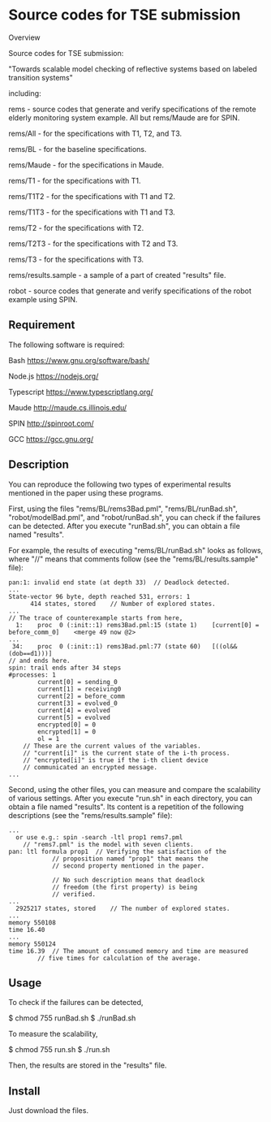 Source codes for TSE submission
====

Overview

Source codes for TSE submission:

"Towards scalable model checking of reflective systems based on
labeled transition systems"

including:

rems - source codes that generate and verify specifications of the
remote elderly monitoring system example. All but rems/Maude are for
SPIN.

rems/All - for the specifications with T1, T2, and T3.

rems/BL - for the baseline specifications.

rems/Maude - for the specifications in Maude.

rems/T1 - for the specifications with T1.

rems/T1T2 - for the specifications with T1 and T2.

rems/T1T3 - for the specifications with T1 and T3.

rems/T2 - for the specifications with T2.

rems/T2T3 - for the specifications with T2 and T3.

rems/T3 - for the specifications with T3.

rems/results.sample - a sample of a part of created "results" file.

robot - source codes that generate and verify specifications of the
robot example using SPIN.

## Requirement

The following software is required:

Bash		https://www.gnu.org/software/bash/

Node.js		https://nodejs.org/

Typescript	https://www.typescriptlang.org/

Maude		http://maude.cs.illinois.edu/

SPIN		http://spinroot.com/

GCC			https://gcc.gnu.org/

## Description

You can reproduce the following two types of experimental results
mentioned in the paper using these programs.

First, using the files "rems/BL/rems3Bad.pml", "rems/BL/runBad.sh",
"robot/modelBad.pml", and "robot/runBad.sh", you can check if the
failures can be detected. After you execute "runBad.sh", you can
obtain a file named "results".

For example, the results of executing "rems/BL/runBad.sh" looks as
follows, where "//" means that comments follow (see the
"rems/BL/results.sample" file):

```
pan:1: invalid end state (at depth 33)	// Deadlock detected.
...
State-vector 96 byte, depth reached 531, errors: 1
      414 states, stored	// Number of explored states.
...
// The trace of counterexample starts from here,
  1:	proc  0 (:init::1) rems3Bad.pml:15 (state 1)	[current[0] = before_comm_0]	<merge 49 now @2>
...
 34:	proc  0 (:init::1) rems3Bad.pml:77 (state 60)	[((ol&&(dob==d1)))]
// and ends here.
spin: trail ends after 34 steps
#processes: 1
		current[0] = sending_0
		current[1] = receiving0
		current[2] = before_comm
		current[3] = evolved_0
		current[4] = evolved
		current[5] = evolved
		encrypted[0] = 0
		encrypted[1] = 0
		ol = 1
	// These are the current values of the variables.
	// "current[i]" is the current state of the i-th process.
	// "encrypted[i]" is true if the i-th client device
	// communicated an encrypted message.
...
```

Second, using the other files, you can measure and compare the
scalability of various settings. After you execute "run.sh" in each
directory, you can obtain a file named "results". Its content is a
repetition of the following descriptions (see the
"rems/results.sample" file):

```
...
  or use e.g.: spin -search -ltl prop1 rems7.pml
	// "rems7.pml" is the model with seven clients.
pan: ltl formula prop1	// Verifying the satisfaction of the
			// proposition named "prop1" that means the
			// second property mentioned in the paper.

			// No such description means that deadlock
			// freedom (the first property) is being
			// verified.
...
  2925217 states, stored	// The number of explored states.
...
memory 550108
time 16.40
...
memory 550124
time 16.39	// The amount of consumed memory and time are measured
		// five times for calculation of the average.
```

## Usage

To check if the failures can be detected,

$ chmod 755 runBad.sh
$ ./runBad.sh

To measure the scalability,

$ chmod 755 run.sh
$ ./run.sh

Then, the results are stored in the "results" file.

## Install

Just download the files.

